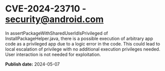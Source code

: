 # CVE-2024-23710 - security@android.com

In assertPackageWithSharedUserIdIsPrivileged of InstallPackageHelper.java, there is a possible execution of arbitrary app code as a privileged app due to a logic error in the code. This could lead to local escalation of privilege with no additional execution privileges needed. User interaction is not needed for exploitation.

**Publish date:** 2024-05-07
